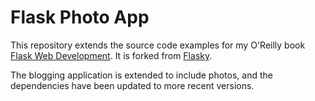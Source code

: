 Flask Photo App
======

This repository extends the source code examples for my O'Reilly book [Flask Web Development](http://www.flaskbook.com). It is forked from [Flasky](https://github.com/miguelgrinberg/flasky).

The blogging application is extended to include photos, and the dependencies have been updated to more recent versions.